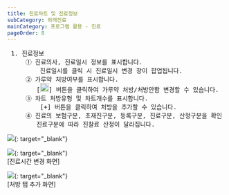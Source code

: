 ```yaml
---
title: 진료차트 및 진료정보
subCategory: 외래진료
mainCategory: 프로그램 활용 - 진료
pageOrder: 8
---
```


<pre>
 <t2><bold>1. 진료정보</bold></t2>
     ① 진료의사, 진료일시 정보를 표시합니다.
         진료일시를 클릭 시 진료일시 변경 창이 팝업됩니다.
     ② 가루약 처방여부를 표시합니다.
        [<img src="/images/{{page.url}}_1.png"  width="20" height="20">] 버튼을 클릭하여 가루약 처방/처방안함 변경할 수 있습니다.
     ③ 차트 처방유형 및 차트개수를 표시합니다.
         [+] 버튼을 클릭하여 처방을 추가할 수 있습니다.
     ④ 진료의 보험구분, 초재진구분, 등록구분, 진료구분, 산정구분을 확인 및 변경할 수 있습니다.
        진료구분에 따라 진찰료 산정이 달라집니다.
</pre>

[![](/images/{{page.url}}_2.png)](/images/{{page.url}}_2.png){: target="_blank"}

[![](/images/{{page.url}}_3.png)](/images/{{page.url}}_3.png){: target="_blank"} <br/>
[진료시간 변경 화면]

[![](/images/{{page.url}}_4.png)](/images/{{page.url}}_4.png){: target="_blank"} <br/>
[처방 탭 추가 화면]
